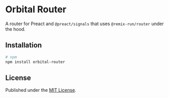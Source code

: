 # Orbital Router

A router for Preact and `@preact/signals` that uses `@remix-run/router` under the hood.

## Installation

```sh
# npm
npm install orbital-router
```

## License

Published under the [MIT License](./LICENSE).
